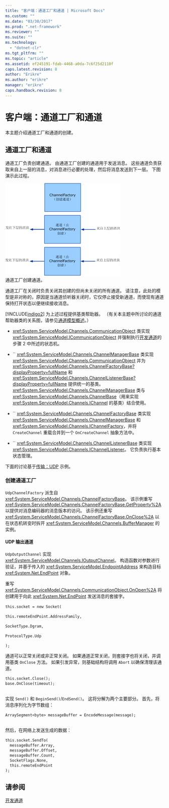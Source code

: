 ```yaml
---
title: "客户端：通道工厂和通道 | Microsoft Docs"
ms.custom: ""
ms.date: "03/30/2017"
ms.prod: ".net-framework"
ms.reviewer: ""
ms.suite: ""
ms.technology: 
  - "dotnet-clr"
ms.tgt_pltfrm: ""
ms.topic: "article"
ms.assetid: ef245191-fdab-4468-a0da-7c6f25d2110f
caps.latest.revision: 8
author: "Erikre"
ms.author: "erikre"
manager: "erikre"
caps.handback.revision: 8
---
```

# 客户端：通道工厂和通道
本主题介绍通道工厂和通道的创建。  
  
## 通道工厂和通道  
 通道工厂负责创建通道。  由通道工厂创建的通道用于发送消息。  这些通道负责获取来自上一层的消息，对消息进行必要的处理，然后将消息发送到下一层。  下图演示此过程。  
  
 ![客户端工厂和通道](../../../../docs/framework/wcf/extending/media/wcfc-wcfchannelsigure2highlevelfactgoriesc.gif "wcfc\_WCFChannelsigure2HIghLevelFactgoriesc")  
通道工厂创建通道。  
  
 通道工厂在关闭时负责关闭其创建的但尚未关闭的所有通道。  请注意，此处的模型是非对称的，原因是当通道侦听器关闭时，它仅停止接受新通道，而使现有通道保持打开状态以便继续接收消息。  
  
 [!INCLUDE[indigo2](../../../../includes/indigo2-md.md)] 为上述过程提供基类帮助器。  （有关本主题中所讨论的通道帮助器类的关系图，请参见[通道模型概述](../../../../docs/framework/wcf/extending/channel-model-overview.md)。）  
  
-   <xref:System.ServiceModel.Channels.CommunicationObject> 类实现 <xref:System.ServiceModel.ICommunicationObject> 并强制执行[开发通道](../../../../docs/framework/wcf/extending/developing-channels.md)的步骤 2 中所述的状态机。  
  
-   ``  <xref:System.ServiceModel.Channels.ChannelManagerBase> 类实现 <xref:System.ServiceModel.Channels.CommunicationObject> 并为 <xref:System.ServiceModel.Channels.ChannelFactoryBase?displayProperty=fullName> 和 <xref:System.ServiceModel.Channels.ChannelListenerBase?displayProperty=fullName> 提供统一的基类。  <xref:System.ServiceModel.Channels.ChannelManagerBase> 类与 <xref:System.ServiceModel.Channels.ChannelBase>（用来实现 <xref:System.ServiceModel.Channels.IChannel> 的基类）结合使用。  
  
-   ``  <xref:System.ServiceModel.Channels.ChannelFactoryBase> 类实现 <xref:System.ServiceModel.Channels.ChannelManagerBase> 和 <xref:System.ServiceModel.Channels.IChannelFactory>，并将 `CreateChannel` 重载合并到一个 `OnCreateChannel` 抽象方法中。  
  
-   ``  <xref:System.ServiceModel.Channels.ChannelListenerBase> 类实现 <xref:System.ServiceModel.Channels.IChannelListener>。  它负责执行基本状态管理。  
  
 下面的讨论基于[传输：UDP](../../../../docs/framework/wcf/samples/transport-udp.md) 示例。  
  
### 创建通道工厂  
 `UdpChannelFactory` 派生自 <xref:System.ServiceModel.Channels.ChannelFactoryBase>。  该示例重写 <xref:System.ServiceModel.Channels.ChannelFactoryBase.GetProperty%2A> 以提供对消息编码器的消息版本的访问。  该示例还重写 <xref:System.ServiceModel.Channels.ChannelFactoryBase.OnClose%2A> 以在状态机转变时拆开 <xref:System.ServiceModel.Channels.BufferManager> 的实例。  
  
#### UDP 输出通道  
 `UdpOutputChannel` 实现 <xref:System.ServiceModel.Channels.IOutputChannel>。  构造函数对参数进行验证，并基于传入的 <xref:System.ServiceModel.EndpointAddress> 来构造目标 <xref:System.Net.EndPoint> 对象。  
  
 重写 <xref:System.ServiceModel.Channels.CommunicationObject.OnOpen%2A> 将创建用于向此 <xref:System.Net.EndPoint> 发送消息的套接字。  
  
 `this.socket = new Socket(`  
  
 `this.remoteEndPoint.AddressFamily,`  
  
 `SocketType.Dgram,`  
  
 `ProtocolType.Udp`  
  
 `);`  
  
 通道可以正常关闭或非正常关闭。  如果通道正常关闭，则套接字也将关闭，并调用基类 `OnClose` 方法。  如果引发异常，则基础结构将调用 `Abort` 以确保清理该通道。  
  
```  
this.socket.Close();  
base.OnClose(timeout);  
  
```  
  
 实现 `Send()` 和 `BeginSend()`\/`EndSend()`。  这将分解为两个主要部分。  首先，将消息序列化为字节数组：  
  
```  
ArraySegment<byte> messageBuffer = EncodeMessage(message);  
  
```  
  
 然后，在网络上发送生成的数据：  
  
```  
this.socket.SendTo(  
  messageBuffer.Array,   
  messageBuffer.Offset,   
  messageBuffer.Count,   
  SocketFlags.None,   
  this.remoteEndPoint  
);  
```  
  
## 请参阅  
 [开发通道](../../../../docs/framework/wcf/extending/developing-channels.md)